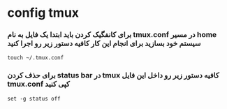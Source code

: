 # config tmux

### برای کانفگیک کردن باید ابتدا یک فایل به نام tmux.conf در مسیر home سیستم خود بسازید برای انجام این کار کافیه دستور زیر رو اجرا کنید

```
touch ~/.tmux.conf
```

### برای حذف کردن status bar در tmux کافیه دستور زیر رو داخل این فایل  tmux.conf کپی کنید

```
set -g status off
```

